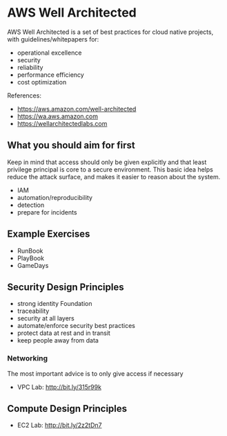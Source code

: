 # AWS Well Architected

AWS Well Architected is a set of best practices for cloud native projects, with guidelines/whitepapers for:
- operational excellence
- security
- reliability
- performance efficiency
- cost optimization

References:
- https://aws.amazon.com/well-architected
- https://wa.aws.amazon.com
- https://wellarchitectedlabs.com

## What you should aim for first

Keep in mind that access should only be given explicitly and that least privilege principal is core to a secure environment. This basic idea helps reduce the attack surface, and makes it easier to reason about the system.

- IAM
- automation/reproducibility
- detection
- prepare for incidents

## Example Exercises
- RunBook
- PlayBook
- GameDays

## Security Design Principles
- strong identity Foundation
- traceability
- security at all layers
- automate/enforce security best practices
- protect data at rest and in transit
- keep people away from data

### Networking
The most important advice is to only give access if necessary

- VPC Lab: http://bit.ly/315r99k

## Compute Design Principles
- EC2 Lab: http://bit.ly/2z2tDn7
